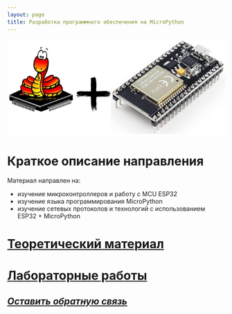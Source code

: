 ```yaml
---
layout: page
title: Разработка программного обеспечения на MicroPython
---
```


![](static/image_1.jpg)

# Краткое описание направления
Материал направлен на:
* изучение микроконтроллеров и работу с MCU ESP32
* изучение языка программирования MicroPython
* изучение сетевых протоколов и технологий с использованием ESP32 + MicroPython


# [Теоретический материал]({{site.baseurl}}/micropython/theory/)

# [Лабораторные работы]({{site.baseurl}}/micropython/labs/)

## *[Оставить обратную связь](https://docs.google.com/forms/d/e/1FAIpQLSejGpUBsRG2IhDSR_YFywBlTKLf0yySyrUPkUJhtnGXuG0cqg/viewform?usp=dialog)*